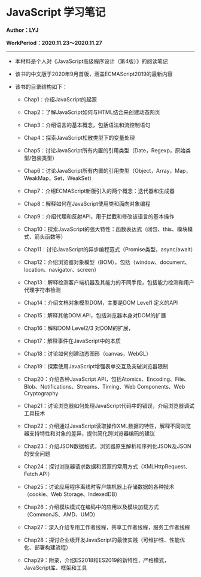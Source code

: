 # JavaScript 学习笔记

**Author：LYJ**

**WorkPeriod：2020.11.23～2020.11.27**

***

* 本材料是个人对《JavaScript高级程序设计（第4版）》的阅读笔记
* 该书的中文版于2020年9月首版，涵盖ECMAScript2019的最新内容

* 该书的目录结构如下：
  * Chap1：介绍JavaScript的起源
  * Chap2：了解JavaScript如何与HTML结合来创建动态网页
  * Chap3：介绍语言的基本概念，包括语法和流控制语句
  * Chap4：探索JavaScript松散类型下的变量处理
  * Chap5：讨论JavaScript所有内置的引用类型（Date，Regexp，原始类型/包装类型）
  * Chap6：讨论JavaScript所有内置的引用类型（Object，Array，Map，WeakMap，Set，WeakSet）
  * Chap7：介绍ECMAScript新版引入的两个概念：迭代器和生成器
  * Chap8：解释如何在JavaScript使用类和面向对象编程
  * Chap9：介绍代理和反射API，用于拦截和修改该语言的基本操作
  * Chap10：探索JavaScript的强大特性：函数表达式（闭包、this、模块模式、箭头函数等）
  * Chap11：讨论JavaScript的异步编程范式（Promise类型，async/await）
  * Chap12：介绍浏览器对象模型（BOM），包括（window、document、location、navigator、screen）
  * Chap13：解释检测客户端机器及其能力的不同手段，包括能力检测和用户代理字符串检测
  * Chap14：介绍文档对象模型DOM，主要是DOM Level1 定义的API
  * Chap15：解释其他DOM API，包括浏览器本身对DOM的扩展
  * Chap16：解释DOM Level2/3 对DOM的扩展，
  * Chap17：解释事件在JavaScript中的本质
  * Chap18：讨论如何创建动态图形（canvas，WebGL）
  * Chap19：探索使用JavaScript增强表单交互及突破浏览器限制
  * Chap20：介绍各种JavaScript API，包括Atomics、Encoding、File、Blob、Notifications、Streams、Timing、Web Components、Web Cryptography
  * Chap21：讨论浏览器如何处理JavaScript代码中的错误，介绍浏览器调试工具技术
  * Chap22：介绍通过JavaScript读取操作XML数据的特性，解释不同浏览器支持特性和对象的差异，提供简化跨浏览器编码的建议
  * Chap23：介绍JSON数据格式，浏览器原生解析和序列化JSON及JSON的安全问题
  * Chap24：探讨浏览器请求数据和资源的常用方式（XMLHttpRequest、Fetch API）
  * Chap25：讨论应用程序离线时客户端机器上存储数据的各种技术（cookie、Web Storage、IndexedDB）
  * Chap26：介绍模块模式在编码中的应用以及模块加载方式（CommonJS、AMD、UMD）
  * Chap27：深入介绍专用工作者线程，共享工作者线程，服务工作者线程
  * Chap28：探讨企业级开发JavaScript的最佳实践（可维护性、性能优化、部署构建流程）
  
  * Chap29：附录，介绍ES2018和ES2019的新特性，严格模式，JavaScript库、框架和工具

